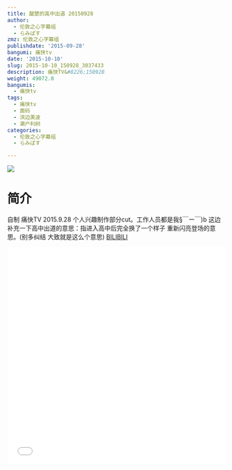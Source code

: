 ```yaml
---
title: 酸楚的高中出道 20150928
author:
  - 伦敦之心字幕组
  - らみぱす
zmz: 伦敦之心字幕组
publishdate: '2015-09-28'
bangumi: 痛快tv
date: '2015-10-10'
slug: 2015-10-10_150928_3037433
description: 痛快TV&#8226;150928
weight: 49072.0
bangumis:
  - 痛快tv
tags:
  - 痛快tv
  - 面码
  - 滨边美波
  - 濑户利树
categories:
  - 伦敦之心字幕组
  - らみぱす

---
```

![](https://i.imgur.com/Srkd3En.png)
# 简介  
自制 痛快TV 2015.9.28 个人兴趣制作部分cut。工作人员都是我§￣ー￣)b     这边补充一下高中出道的意思：指进入高中后完全换了一个样子 重新闪亮登场的意思。(别多纠结 大致就是这么个意思)
  [BILIBILI](https://www.bilibili.com/video/av3037433/)

  <iframe src="//www.bilibili.com/html/html5player.html?cid=4766393&aid=3037433" width="100%" height="500" frameborder="0" allowfullscreen="allowfullscreen"></iframe>
